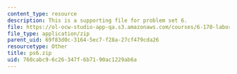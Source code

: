 ```yaml
---
content_type: resource
description: This is a supporting file for problem set 6.
file: https://ol-ocw-studio-app-qa.s3.amazonaws.com/courses/6-170-laboratory-in-software-engineering-fall-2005/760cabc96c26347f6b7190ac1229ab6a_ps6.zip
file_type: application/zip
parent_uid: 69f83d0c-3164-5ec7-f28a-27cf479cda26
resourcetype: Other
title: ps6.zip
uid: 760cabc9-6c26-347f-6b71-90ac1229ab6a
---
```

